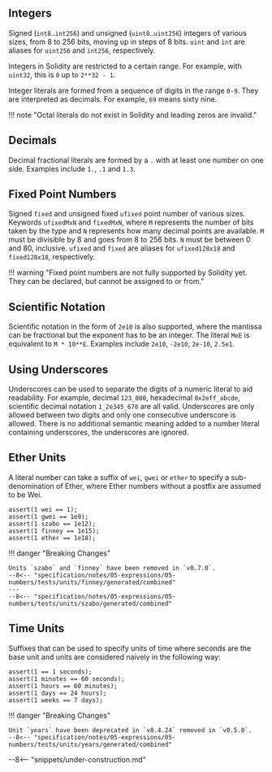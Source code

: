 <!-- markdownlint-configure-file { "first-line-heading": { "level": 2 } } -->

<!--
cSpell:ignore ufixed
-->

## Integers

Signed (`int8`..`int256`) and unsigned (`uint8`..`uint256`) integers of various sizes, from 8 to 256 bits,
moving up in steps of 8 bits. `uint` and `int` are aliases for `uint256` and `int256`, respectively.

Integers in Solidity are restricted to a certain range. For example, with `uint32`, this is `0` up to `2**32 - 1`.

Integer literals are formed from a sequence of digits in the range `0-9`. They are interpreted as decimals.
For example, `69` means sixty nine.

!!! note "Octal literals do not exist in Solidity and leading zeros are invalid."

## Decimals

Decimal fractional literals are formed by a `.` with at least one number on one side. Examples include `1.`, `.1` and `1.3`.

## Fixed Point Numbers

Signed `fixed` and unsigned fixed `ufixed` point number of various sizes. Keywords `ufixedMxN` and `fixedMxN`, where `M` represents the number of bits taken by the type and `N` represents how many decimal points are available. `M` must be divisible by 8 and goes from 8 to 256 bits. `N` must be between 0 and 80, inclusive. `ufixed` and `fixed` are aliases for `ufixed128x18` and `fixed128x18`, respectively.

!!! warning "Fixed point numbers are not fully supported by Solidity yet. They can be declared, but cannot be assigned to or from."

## Scientific Notation

Scientific notation in the form of `2e10` is also supported, where the mantissa can be fractional but the exponent has to be an integer.
The literal `MeE` is equivalent to `M * 10**E`. Examples include `2e10`, `-2e10`, `2e-10`, `2.5e1`.

## Using Underscores

Underscores can be used to separate the digits of a numeric literal to aid readability.
For example, decimal `123_000`, hexadecimal `0x2eff_abcde`, scientific decimal notation `1_2e345_678` are all valid.
Underscores are only allowed between two digits and only one consecutive underscore is allowed.
There is no additional semantic meaning added to a number literal containing underscores, the underscores are ignored.

## Ether Units

A literal number can take a suffix of `wei`, `gwei` or `ether` to specify a sub-denomination of Ether, where Ether numbers without a postfix are assumed to be Wei.

```solidity
assert(1 wei == 1);
assert(1 gwei == 1e9);
assert(1 szabo == 1e12);
assert(1 finney == 1e15);
assert(1 ether == 1e18);
```

!!! danger "Breaking Changes"

    Units `szabo` and `finney` have been removed in `v0.7.0`.
    --8<-- "specification/notes/05-expressions/05-numbers/tests/units/finney/generated/combined"
    ---
    --8<-- "specification/notes/05-expressions/05-numbers/tests/units/szabo/generated/combined"

## Time Units

Suffixes that can be used to specify units of time where seconds are the base unit and units are considered naively in the following way:

```solidity
assert(1 == 1 seconds);
assert(1 minutes == 60 seconds);
assert(1 hours == 60 minutes);
assert(1 days == 24 hours);
assert(1 weeks == 7 days);
```

!!! danger "Breaking Changes"

    Unit `years` have been deprecated in `v0.4.24` removed in `v0.5.0`.
    --8<-- "specification/notes/05-expressions/05-numbers/tests/units/years/generated/combined"

--8<-- "snippets/under-construction.md"
